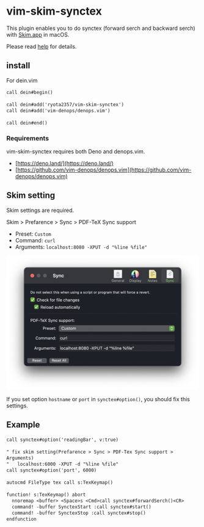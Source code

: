 # vim-skim-synctex

This plugin enables you to do synctex (forward serch and backward serch) with [Skim.app](https://skim-app.sourceforge.io/) in macOS.

Please read [help](doc/synctex.txt) for details.

## install

For dein.vim

```vim
call dein#begin()

call dein#add('ryota2357/vim-skim-synctex')
call dein#add('vim-denops/denops.vim')

call dein#end()
```

### Requirements

vim-skim-synctex requires both Deno and denops.vim.

- [https://deno.land/](https://deno.land/)
- [https://github.com/vim-denops/denops.vim](https://github.com/vim-denops/denops.vim)

## Skim setting

Skim settings are required.

Skim > Prefarence > Sync > PDF-TeX Sync support

- Preset: `Custom`
- Command: `curl`
- Arguments: `localhost:8080 -XPUT -d "%line %file"`

![skimの設定](https://github.com/ryota2357/vim-skim-synctex/blob/images/skim-setting.png)

If you set option `hostname` or `port` in `synctex#option()`, you should fix this settings.

## Example

```vim
call synctex#option('readingBar', v:true)

" fix skim setting(Prefarence > Sync > PDF-Tex Sync support > Arguments)
"   localhost:6000 -XPUT -d "%line %file"
call synctex#option('port', 6000)

autocmd FileType tex call s:TexKeymap()

function! s:TexKeymap() abort
  nnoremap <buffer> <Space>s <Cmd>call synctex#forwardSerch()<CR>
  command! -buffer SynctexStart :call synctex#start()
  command! -buffer SynctexStop :call synctex#stop()
endfunction
```
